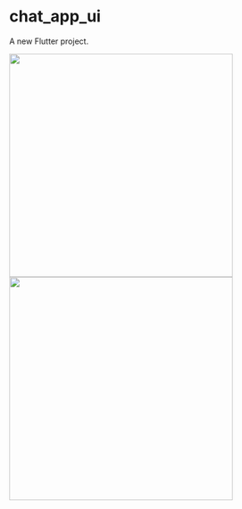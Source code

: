 # chat_app_ui

A new Flutter project.

<img src="https://raw.githubusercontent.com/trsimanto/chat_app_ui/master/home.jpg"  width="400">
<img src="https://raw.githubusercontent.com/trsimanto/chat_app_ui/master/chat.jpg"  width="400">
